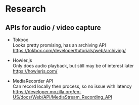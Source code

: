 # Research

## APIs for audio / video capture

- Tokbox \
  Looks pretty promising, has an archiving API \
  https://tokbox.com/developer/tutorials/web/archiving/

- Howler.js \
  Only does audio playback, but still may be of interest later \
  https://howlerjs.com/

- MediaRecorder API \
  Can record locally then process, so no issue with latency \
  https://developer.mozilla.org/en-US/docs/Web/API/MediaStream_Recording_API
